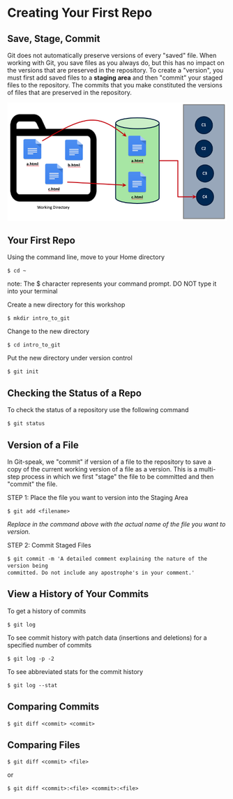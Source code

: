 # Creating Your First Repo

## Save, Stage, Commit

Git does not automatically preserve versions of every "saved" file. When working 
with Git, you save files as you always do, but this has no impact on the versions 
that are preserved in the repository. To create a "version", you must first add 
saved files to a **staging area** and then "commit" your staged files to the 
repository. The commits that you make constituted the versions of files that are 
preserved in the repository.

![](img/save_stage_commit.png)

## Your First Repo

Using the command line, move to your Home directory

```
$ cd ~
```

note: The $ character represents your command prompt. DO NOT type it into your terminal

Create a new directory for this workshop

```
$ mkdir intro_to_git
```

Change to the new directory

```
$ cd intro_to_git
```

Put the new directory under version control

```
$ git init
```


## Checking the Status of a Repo

To check the status of a repository use the following command

```
$ git status
```

## Version of a File

In Git-speak, we "commit" if version of a file to the repository to save a copy 
of the current working version of a file as a version. This is a multi-step process 
in which we first "stage" the file to be committed and then "commit" the file.

STEP 1:  Place the file you want to version into the Staging Area

```
$ git add <filename>
```

*Replace <filename> in the command above with the actual name of the file you want to version.*

STEP 2: Commit Staged Files

```
$ git commit -m 'A detailed comment explaining the nature of the version being 
committed. Do not include any apostrophe's in your comment.'
```

## View a History of Your Commits

To get a history of commits

```
$ git log
```

To see commit history with patch data (insertions and deletions) for a specified 
number of commits

```
$ git log -p -2
```

To see abbreviated stats for the commit history

```
$ git log --stat
```

## Comparing Commits

```
$ git diff <commit> <commit>
```

## Comparing Files

```
$ git diff <commit> <file>
```

or 

```
$ git diff <commit>:<file> <commit>:<file>
```
